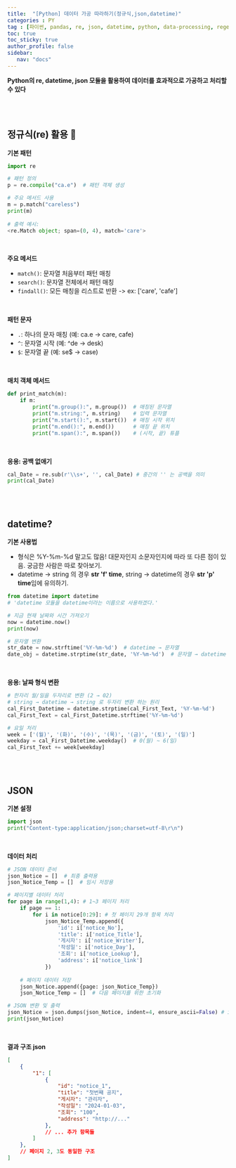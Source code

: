 ```yaml
---
title:  "[Python] 데이터 가공 따라하기(정규식,json,datetime)"
categories : PY
tag : [파이썬, pandas, re, json, datetime, python, data-processing, regex, 데이터가공, 정규식, 날짜처리]
toc: true
toc_sticky: true
author_profile: false
sidebar:
   nav: "docs"
---
```




**Python의 re, datetime, json 모듈을 활용하여 데이터를 효과적으로 가공하고 처리할 수 있다**

<br>

<br>

## 정규식(re) 활용 📝

**기본 패턴**

```python
import re

# 패턴 정의
p = re.compile("ca.e")  # 패턴 객체 생성

# 주요 메서드 사용
m = p.match("careless")
print(m)
    
# 출력 예시: 
<re.Match object; span=(0, 4), match='care'>
```

<br>

**주요 메서드**

- `match()`: 문자열 처음부터 패턴 매칭
- `search()`: 문자열 전체에서 패턴 매칭
- `findall()`: 모든 매칭을 리스트로 반환 -> ex: ['care', 'cafe']

<br>

**패턴 문자**

- `.`: 하나의 문자 매칭 (예: ca.e → care, cafe)
- `^`: 문자열 시작 (예: ^de → desk)
- `$`: 문자열 끝 (예: se$ → case)

<br>

**매치 객체 메서드**

```python
def print_match(m):
    if m:
        print("m.group():", m.group())  # 매칭된 문자열
        print("m.string:", m.string)    # 입력 문자열
        print("m.start():", m.start())  # 매칭 시작 위치
        print("m.end():", m.end())      # 매칭 끝 위치
        print("m.span():", m.span())    # (시작, 끝) 튜플
```

<br>

**응용: 공백 없애기**

```python
cal_Date = re.sub(r'\\s+', '', cal_Date) # 중간의 '' 는 공백을 의미
print(cal_Date)
```

<br>

<br>

## datetime?

**기본 사용법**

- 형식은 %Y-%m-%d 말고도 많음! 대문자인지 소문자인지에 따라 또 다른 점이 있음. 궁금한 사람은 따로 찾아보기.
- datetime → string 의 경우 **str 'f' time**, string → datetime의 경우 **str 'p' time**임에 유의하기.

```python
from datetime import datetime
# 'datetime 모듈을 datetime이라는 이름으로 사용하겠다.'

# 지금 현재 날짜와 시간 가져오기
now = datetime.now()
print(now)

# 문자열 변환
str_date = now.strftime('%Y-%m-%d')  # datetime → 문자열
date_obj = datetime.strptime(str_date, '%Y-%m-%d')  # 문자열 → datetime
```

<br>

**응용: 날짜 형식 변환**

```python
# 한자리 월/일을 두자리로 변환 (2 → 02)
# string → datetime → string 로 두자리 변환 하는 원리
cal_First_Datetime = datetime.strptime(cal_First_Text, '%Y-%m-%d')
cal_First_Text = cal_First_Datetime.strftime('%Y-%m-%d')

# 요일 처리
week = ['(월)', '(화)', '(수)', '(목)', '(금)', '(토)', '(일)']
weekday = cal_First_Datetime.weekday()  # 0(월) ~ 6(일)
cal_First_Text += week[weekday]
```

<br>

<br>

##  JSON

**기본 설정**

```python
import json
print("Content-type:application/json;charset=utf-8\r\n")
```

<br>

**데이터 처리**

```python
# JSON 데이터 준비
json_Notice = []  # 최종 출력용
json_Notice_Temp = []  # 임시 저장용

# 페이지별 데이터 처리
for page in range(1,4): # 1~3 페이지 처리
    if page == 1:
        for i in notice[0:29]: # 첫 페이지 29개 항목 처리
            json_Notice_Temp.append({
                'id': i['notice_No'],
                'title': i['notice_Title'],
                '게시자': i['notice_Writer'],
                '작성일': i['notice_Day'],
                '조회': i['notice_Lookup'],
                'address': i['notice_link']
            })
    
    # 페이지 데이터 저장
    json_Notice.append({page: json_Notice_Temp})
    json_Notice_Temp = []  # 다음 페이지를 위한 초기화

# JSON 변환 및 출력
json_Notice = json.dumps(json_Notice, indent=4, ensure_ascii=False) # indent:들여쓰기 4칸
print(json_Notice)
```

<br>

**결과 구조 json**

```json
[
    {
        "1": [
            {
                "id": "notice_1",
                "title": "첫번째 공지",
                "게시자": "관리자",
                "작성일": "2024-01-03",
                "조회": "100",
                "address": "http://..."
            },
            // ... 추가 항목들
        ]
    },
    // 페이지 2, 3도 동일한 구조
]
```

